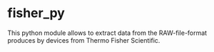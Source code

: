 # fisher_py
This python module allows to extract data from the RAW-file-format produces by devices from Thermo Fisher Scientific.
